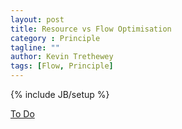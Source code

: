 ```yaml
---
layout: post
title: Resource vs Flow Optimisation
category : Principle
tagline: ""
author: Kevin Trethewey
tags: [Flow, Principle]
---
```

{% include JB/setup %}

[To Do](/Explanation/TODO)

